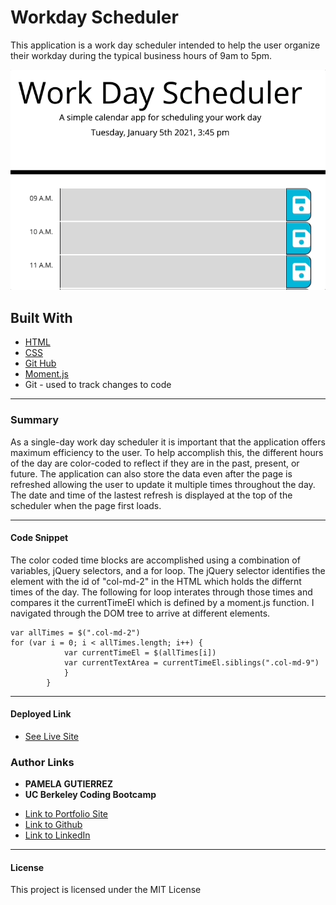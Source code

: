 # Workday Scheduler

This application is a work day scheduler intended to help the user organize their workday during the typical business hours of 9am to 5pm. 

![alt-text](screen-record.gif)

## **Built With**
* [HTML](https://developer.mozilla.org/en-US/docs/Web/HTML)
* [CSS](https://developer.mozilla.org/en-US/docs/Web/CSS)
* [Git Hub](https://github.com/)
* [Moment.js](https://momentjs.com/)
*  Git - used to track changes to code
______________________________________________________________________________
  
### **Summary**

As a single-day work day scheduler it is important that the application offers maximum efficiency to the user. To help accomplish this, the different hours of the day are color-coded to reflect if they are in the past, present, or future. The application can also store the data even after the page is refreshed allowing the user to update it multiple times throughout the day. The date and time of the lastest refresh is displayed at the top of the scheduler when the page first loads.

______________________________________________________________________________

#### **Code Snippet**

The color coded time blocks are accomplished using a combination of variables, jQuery selectors, and a for loop. The jQuery selector identifies the element with the id of "col-md-2" in the HTML which holds the differnt times of the day. The following for loop interates through those times and compares it the currentTimeEl which is defined by a moment.js function. I navigated through the DOM tree to arrive at different elements.

```
var allTimes = $(".col-md-2")
for (var i = 0; i < allTimes.length; i++) {
            var currentTimeEl = $(allTimes[i])
            var currentTextArea = currentTimeEl.siblings(".col-md-9")
            }
        }
```


______________________________________________________________________________


#### **Deployed Link**

* [See Live Site](https://pamela-gutierrez.github.io/workday-scheduler/)

### **Author Links**

* **PAMELA GUTIERREZ**
* **UC Berkeley Coding Bootcamp**
  
- [Link to Portfolio Site](#)
- [Link to Github](https://github.com/pamela-gutierrez) 
- [Link to LinkedIn](www.linkedin.com/in/pamela-gutierrez)



______________________________________________________________________________

#### **License**

This project is licensed under the MIT License


   